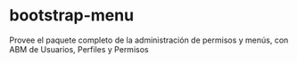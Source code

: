 # bootstrap-menu
Provee el paquete completo de la administración de permisos y menús, con ABM de Usuarios, Perfiles y Permisos

